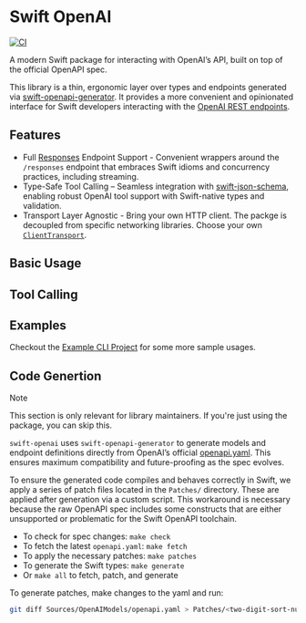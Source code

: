 # Swift OpenAI

[![CI](https://github.com/ajevans99/swift-openai/actions/workflows/swift.yml/badge.svg)](https://github.com/ajevans99/swift-openai/actions/workflows/swift.yml)

A modern Swift package for interacting with OpenAI’s API, built on top of the official OpenAPI spec.

This library is a thin, ergonomic layer over types and endpoints generated via [swift-openapi-generator](https://github.com/apple/swift-openapi-generator). It provides a more convenient and opinionated interface for Swift developers interacting with the [OpenAI REST endpoints](https://platform.openai.com/docs/api-reference).

## Features

- Full [Responses](https://platform.openai.com/docs/api-reference/responses) Endpoint Support - Convenient wrappers around the `/responses` endpoint that embraces Swift idioms and concurrency practices, including streaming.
- Type-Safe Tool Calling – Seamless integration with [swift-json-schema](https://github.com/ajevans99/swift-json-schema), enabling robust OpenAI tool support with Swift-native types and validation.
- Transport Layer Agnostic - Bring your own HTTP client. The packge is decoupled from specific networking libraries. Choose your own [`ClientTransport`](https://github.com/apple/swift-openapi-generator?tab=readme-ov-file#package-ecosystem).

## Basic Usage

## Tool Calling

## Examples

Checkout the [Example CLI Project](Example) for some more sample usages.

## Code Genertion

> [!NOTE]
> This section is only relevant for library maintainers. If you're just using the package, you can skip this.

`swift-openai` uses `swift-openapi-generator` to generate models and endpoint definitions directly from OpenAI’s official [openapi.yaml](https://github.com/openai/openai-openapi). This ensures maximum compatibility and future-proofing as the spec evolves.

To ensure the generated code compiles and behaves correctly in Swift, we apply a series of patch files located in the `Patches/` directory. These are applied after generation via a custom script. This workaround is necessary because the raw OpenAPI spec includes some constructs that are either unsupported or problematic for the Swift OpenAPI toolchain.

- To check for spec changes: `make check`
- To fetch the latest `openapi.yaml`: `make fetch`
- To apply the necessary patches: `make patches`
- To generate the Swift types: `make generate`
- Or `make all` to fetch, patch, and generate

To generate patches, make changes to the yaml and run:

```sh
git diff Sources/OpenAIModels/openapi.yaml > Patches/<two-digit-sort-number-here>-<patch-description-here>.patch
```
